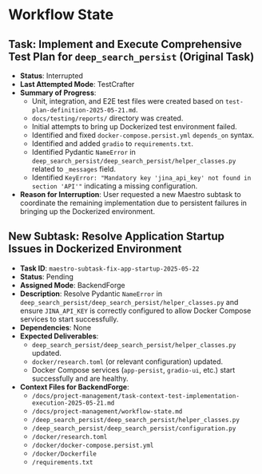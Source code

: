 # Workflow State

## Task: Implement and Execute Comprehensive Test Plan for `deep_search_persist` (Original Task)
*   **Status**: Interrupted
*   **Last Attempted Mode**: TestCrafter
*   **Summary of Progress**:
    *   Unit, integration, and E2E test files were created based on `test-plan-definition-2025-05-21.md`.
    *   `docs/testing/reports/` directory was created.
    *   Initial attempts to bring up Dockerized test environment failed.
    *   Identified and fixed `docker-compose.persist.yml` `depends_on` syntax.
    *   Identified and added `gradio` to `requirements.txt`.
    *   Identified Pydantic `NameError` in `deep_search_persist/deep_search_persist/helper_classes.py` related to `_messages` field.
    *   Identified `KeyError: "Mandatory key 'jina_api_key' not found in section 'API'"` indicating a missing configuration.
*   **Reason for Interruption**: User requested a new Maestro subtask to coordinate the remaining implementation due to persistent failures in bringing up the Dockerized environment.

## New Subtask: Resolve Application Startup Issues in Dockerized Environment
*   **Task ID**: `maestro-subtask-fix-app-startup-2025-05-22`
*   **Status**: Pending
*   **Assigned Mode**: BackendForge
*   **Description**: Resolve Pydantic `NameError` in `deep_search_persist/deep_search_persist/helper_classes.py` and ensure `JINA_API_KEY` is correctly configured to allow Docker Compose services to start successfully.
*   **Dependencies**: None
*   **Expected Deliverables**:
    *   `deep_search_persist/deep_search_persist/helper_classes.py` updated.
    *   `docker/research.toml` (or relevant configuration) updated.
    *   Docker Compose services (`app-persist`, `gradio-ui`, etc.) start successfully and are healthy.
*   **Context Files for BackendForge**:
    *   `/docs/project-management/task-context-test-implementation-execution-2025-05-21.md`
    *   `/docs/project-management/workflow-state.md`
    *   `/deep_search_persist/deep_search_persist/helper_classes.py`
    *   `/deep_search_persist/deep_search_persist/configuration.py`
    *   `/docker/research.toml`
    *   `/docker/docker-compose.persist.yml`
    *   `/docker/Dockerfile`
    *   `/requirements.txt`
